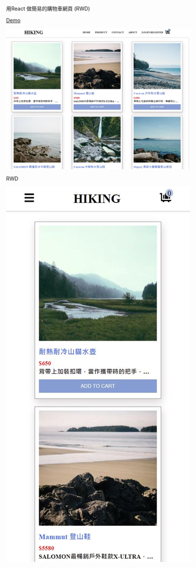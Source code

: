 用React 做簡易的購物車網頁 (RWD)

[Demo](https://jamesjan2020.github.io/shopping_cart/)

![image](https://github.com/JamesJan2020/shopping_cart/blob/master/product_page.JPG)

RWD

![image](https://github.com/JamesJan2020/shopping_cart/blob/master/product_page_rwd.JPG)

